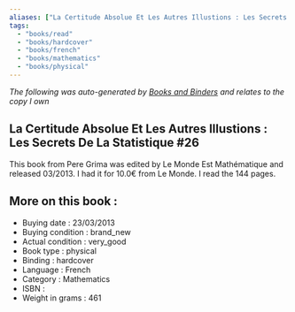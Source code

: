 ```yaml
---
aliases: ["La Certitude Absolue Et Les Autres Illustions : Les Secrets De La Statistique #26"] 
tags: 
  - "books/read" 
  - "books/hardcover" 
  - "books/french"
  - "books/mathematics"
  - "books/physical"
---
```


_The following was auto-generated by [Books and Binders](Books%20and%20Binders.md) and relates to the copy I own_
## La Certitude Absolue Et Les Autres Illustions : Les Secrets De La Statistique #26
This book from Pere Grima was edited by Le Monde Est Mathématique and released 03/2013. I had it for 10.0€ from Le Monde. I read the 144 pages.

## More on this book :
- Buying date : 23/03/2013
- Buying condition : brand_new
- Actual condition : very_good
- Book type : physical
- Binding : hardcover
- Language : French
- Category : Mathematics
- ISBN : 
- Weight in grams : 461
